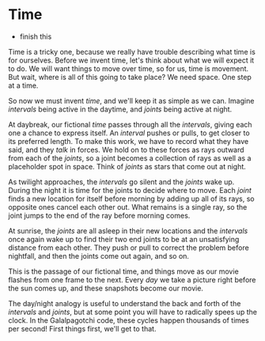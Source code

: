 # Time

* finish this

Time is a tricky one, because we really have trouble describing what time is for ourselves. Before we invent time, let's think about what we will expect it to do. We will want things to move over time, so for us, time is movement. But wait, where is all of this going to take place? We need space. One step at a time.

So now we must invent *time*, and we'll keep it as simple as we can. Imagine *intervals* being active in the daytime, and *joints* being active at night.

At daybreak, our fictional *time* passes through all the *intervals*, giving each one a chance to express itself. An *interval* pushes or pulls, to get closer to its preferred length. To make this work, we have to record what they have said, and they *talk* in forces. We hold on to these forces as rays outward from each of the *joints*, so a joint becomes a collection of rays as well as a placeholder spot in space. Think of *joints* as stars that come out at night.

As twilight approaches, the *intervals* go silent and the *joints* wake up. During the night it is time for the joints to decide where to move. Each *joint* finds a new location for itself before morning by adding up all of its rays, so opposite ones cancel each other out. What remains is a single ray, so the joint jumps to the end of the ray before morning comes.

At sunrise, the *joints* are all asleep in their new locations and the *intervals* once again wake up to find their two end joints to be at an unsatisfying distance from each other. They push or pull to correct the problem before nightfall, and then the joints come out again, and so on.

This is the passage of our fictional time, and things move as our movie flashes from one frame to the next. Every *day* we take a picture right before the sun comes up, and these snapshots become our movie.

The day/night analogy is useful to understand the back and forth of the *intervals* and *joints*, but at some point you will have to radically spees up the clock. In the Galalpagotchi code, these cycles happen thousands of times per second! First things first, we'll get to that.
